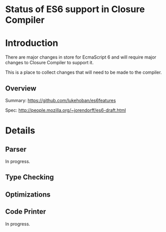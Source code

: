 # Status of ES6 support in Closure Compiler

# Introduction

There are major changes in store for EcmaScript 6 and will require major changes to Closure Compiler to support it.

This is a place to collect changes that will need to be made to the compiler.

## Overview

Summary: https://github.com/lukehoban/es6features

Spec: http://people.mozilla.org/~jorendorff/es6-draft.html

# Details

## Parser

In progress.

## Type Checking

## Optimizations

## Code Printer

In progress.